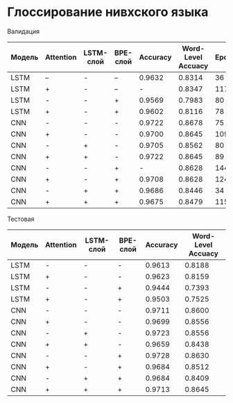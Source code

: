 # Глоссирование нивхского языка

Валидация

| Модель      | Attention  | LSTM-слой  |  BPE-слой  | Accuracy   | Word-Level Accuacy |  Epoch  |
|-------------|------------|------------|------------|------------|--------------------|---------|
|  LSTM       |     –      |      -     |    –       |   0.9632   |       0.8314       |  36     |
|  LSTM       |     +      |      -     |    –       |   -        |       0.8347       |  117    |
|  LSTM       |     -      |      -     |    +       |   0.9569   |       0.7983       |  80     |
|  LSTM       |     +      |      -     |    +       |   0.9602   |       0.8116       |  78     |
|  CNN        |     -      |      -     |    -       |   0.9722   |       0.8678       |  75     |
|  CNN        |     +      |      -     |    -       |   0.9700   |       0.8645       |  109    |
|  CNN        |     -      |      +     |    -       |   0.9705   |       0.8562       |  80     |
|  CNN        |     +      |      +     |    -       |   0.9722   |       0.8645       |  89     |
|  CNN        |     -      |      -     |    +       |   -        |       0.8628       |  144    |
|  CNN        |     +      |      -     |    +       |   0.9708   |       0.8628       |  124    |
|  CNN        |     -      |      +     |    +       |   0.9686   |       0.8446       |  34     |
|  CNN        |     +      |      +     |    +       |   0.9675   |       0.8479       |  115    |



Тестовая

| Модель      | Attention  |  LSTM-слой |  BPE-слой  | Accuracy   | Word-Level Accuacy |
|-------------|------------|------------|------------|------------|--------------------|
|LSTM         |      -     |    -       |     -      |  0.9613    |        0.8188      |
|LSTM         |      +     |    -       |     -      |  0.9623    |        0.8159      |
|LSTM         |      -     |    -       |     +      |  0.9444    |        0.7393      |
|LSTM         |      +     |    -       |     +      |  0.9503    |        0.7525      |
|CNN          |      -     |    -       |     -      |  0.9711    |        0.8600      |
|CNN          |      +     |    -       |     -      |  0.9699    |        0.8556      |
|CNN          |      -     |    +       |     -      |  0.9723    |        0.8556      |
|CNN          |      +     |    +       |     -      |  0.9659    |        0.8438      |
|CNN          |      -     |    -       |     +      |  0.9728    |        0.8630      |
|CNN          |      +     |    -       |     +      |  0.9684    |        0.8512      |
|CNN          |      -     |    +       |     +      |  0.9684    |        0.8409      |
|CNN          |      +     |    +       |     +      |  0.9713    |        0.8645      |

